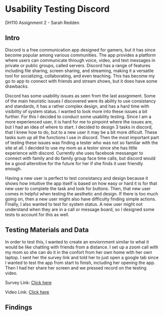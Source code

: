 # Usability Testing Discord
DH110 Assignment 2 - Sarah Redden

## Intro
Discord is a free communication app designed for gamers, but it has since become popular among various communities. The app provides a platform where users can communicate through voice, video, and text messages in private or public groups, called servers. Discord has a range of features including file sharing, screen sharing, and streaming, making it a versatile tool for socializing, collaborating, and even teaching. This has become my go to app to connect with friends and stream shows, but it does have some drawbacks.

Discord has some usability issues as seen from the last assignment. Some of the main heuristic issues I discovered were its ability to use consistancy and standards, it has a rather complex design, and has a hard time with visibility of system status. I wanted to look more into these issues a bit further. For this I decided to conduct some usability testing. Since I am a more experienced user, it is hard for me to pinpoint where the issues are, but I had an idea of where to start. I decided to design 3 tasks in discord, that I knew how to do, but to a new user it may be a bit more dificult. These tasks sum up all the functions I use in discord. Then the most important part of testing these issues was finding a tester who was not so familiar with the site at all. I decided to use my mom as a testor since she has little experience with discord. Currently she uses facebook messanger to connect with family and do family group face time calls, but discord would be a good alternitive for the future for her if she finds it user friendly enough. 

Having a new user is perfect to test consistancy and design because it shows how intuitive the app itself is based on how easy or hard it is for that new user to complete the task and look for buttons. Then, that new user comes in helpful when testing the aesthetic and design. If there is too much going on, then a new user might also have difficulty finding simple actions. Finally, I also wanted to test for system status. A new user might not understand when they are in a call or message board, so I designed some tests to account for this as well.


## Testing Materials and Data
In order to test this, I wanted to create an enviornment similar to what it would be like chatting with friends from a distance. I set up a zoom call with my mom so she can do it in the confort from her own home with her own laptop. I sent her the survey link and told her to just open a google tab since I wanted to test the app from start to finish, including her opening the app. Then I had her share her screen and we pressed record on the testing video.

Survey Link: [Click here](https://docs.google.com/forms/d/e/1FAIpQLSf_KwcTOU1vB5CNnQj1k2XsKorll6zh67CcyD3ZCyR0YYcAjA/viewform?usp=sf_link)

Video Link: [Click here](https://www.youtube.com/watch?v=YSFol5_dSkc)



## Findings




